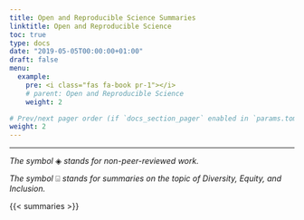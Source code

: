 ```yaml
---
title: Open and Reproducible Science Summaries
linktitle: Open and Reproducible Science
toc: true
type: docs
date: "2019-05-05T00:00:00+01:00"
draft: false
menu:
  example:
    pre: <i class="fas fa-book pr-1"></i>
    # parent: Open and Reproducible Science
    weight: 2

# Prev/next pager order (if `docs_section_pager` enabled in `params.toml`)
weight: 2
---
```


<!-- Copy and paste the converted output. -->

---


_The symbol_ ◈ _stands for non-peer-reviewed work._

_The symbol_ ⌺ _stands for summaries on the topic of Diversity, Equity, and Inclusion._


{{< summaries >}}
